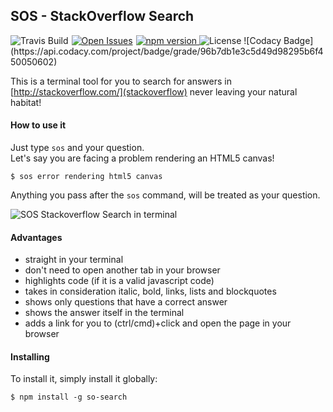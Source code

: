 ## SOS - StackOverflow Search



<a href="https://www.npmjs.com/package/so-search">
    <img src="https://img.shields.io/npm/v/so-search.svg"
         alt="npm version">
</a>
<img src="https://img.shields.io/github/license/felipenmoura/sos-stackoverflow-search.svg"
         alt="License">
<img src="https://img.shields.io/travis/felipenmoura/sos-stackoverflow-search.svg"
         alt="Travis Build" style="float: left; margin-right: 5px;">
<a href="https://github.com/issues/felipenmoura/sos-stackoverflow-search/issues" style="float: left; margin-right: 5px;">
    <img src="https://img.shields.io/github/issues/felipenmoura/sos-stackoverflow-search.svg"
             alt="Open Issues">
</a>
![Codacy Badge](https://api.codacy.com/project/badge/grade/96b7db1e3c5d49d98295b6f450050602)


This is a terminal tool for you to search for answers in [http://stackoverflow.com/](stackoverflow) never leaving your natural habitat!

#### How to use it

Just type `sos` and your question.<br/>
Let's say you are facing a problem rendering an HTML5 canvas!

`$ sos error rendering html5 canvas`

Anything you pass after the `sos` command, will be treated as your question.

![SOS Stackoverflow Search in terminal](https://raw.githubusercontent.com/felipenmoura/sos-stackoverflow-search/master/sos-screen-recording.gif)

#### Advantages

- straight in your terminal
- don't need to open another tab in your browser
- highlights code (if it is a valid javascript code)
- takes in consideration italic, bold, links, lists and blockquotes
- shows only questions that have a correct answer
- shows the answer itself in the terminal
- adds a link for you to (ctrl/cmd)+click and open the page in your browser

#### Installing

To install it, simply install it globally:

`$ npm install -g so-search`

